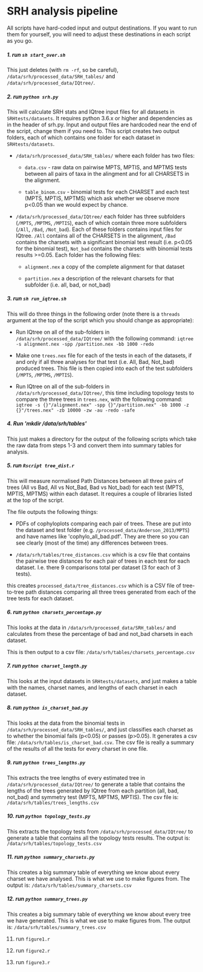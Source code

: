 # SRH analysis pipeline

All scripts have hard-coded input and output destinations. If you want to run them for yourself, you will need to adjust these destinations in each script as you go.

##### 1. run `sh start_over.sh`

This just deletes (with `rm -rf`, so be careful), `/data/srh/processed_data/SRH_tables/` and `/data/srh/processed_data/IQtree/`.

##### 2. run `python srh.py`

This will calculate SRH stats and IQtree input files for all datasets in `SRHtests/datasets`. It requires python 3.6.x or higher and dependencies as in the header of srh.py. Input and output files are hardcoded near the end of the script, change them if you need to. This script creates two output folders, each of which contains one folder for each dataset in `SRHtests/datasets`.

* `/data/srh/processed_data/SRH_tables/` where each folder has two files:

	* `data.csv` - raw data on pairwise MPTS, MPTIS, and MPTMS tests between all pairs of taxa in the alingment and for all CHARSETS in the alignment.

	* `table_binom.csv` - binomial tests for each CHARSET and each test (MPTS, MPTIS, MPTMS) which ask whether we observe more p<0.05 than we would expect by chance.

* `/data/srh/processed_data/IQtree/` each folder has three subfolders (`/MPTS`, `/MPTMS`, `/MPTIS`), each of which contain three more subfolders (`/All`, `/Bad`, `/Not_bad`). Each of these folders contains input files for IQtree. `/All` contains all of the CHARSETS in the alignment, `/Bad` contains the charsets with a significant binomial test result (i.e. p<0.05 for the binomial test), `Not_bad` contains the charsets with binomial tests results >=0.05. Each folder has the following files:

	* `alignment.nex` a copy of the complete alignment for that dataset 

	* `partition.nex` a description of the relevant charsets for that subfolder (i.e. all, bad, or not_bad)


##### 3. run `sh run_iqtree.sh` 

This will do three things in the following order (note there is a `threads` argument at the top of the script which you should change as appropriate):

* Run IQtree on all of the sub-folders in `/data/srh/processed_data/IQtree/` with the following command: `iqtree -s alignment.nex -spp /partition.nex -bb 1000 -redo`

* Make one `trees.nex` file for each of the tests in each of the datasets, if and only if all three analyses for that test (i.e. All, Bad, Not_bad) produced trees. This file is then copied into each of the test subfolders (`/MPTS`, `/MPTMS`, `/MPTIS`).

* Run IQtree on all of the sub-folders in `/data/srh/processed_data/IQtree/`, this time including topology tests to compare the three trees in `trees.nex`, with the following command: `iqtree -s {}"/alignment.nex" -spp {}"/partition.nex" -bb 1000 -z {}"/trees.nex" -zb 10000 -zw -au -redo -safe`

##### 4. Run 'mkdir /data/srh/tables'

This just makes a directory for the output of the following scripts which take the raw data from steps 1-3 and convert them into summary tables for analysis.


##### 5. run `Rscript tree_dist.r` 

This will measure normalised Path Distances between all three pairs of trees (All vs Bad, All vs Not_Bad, Bad vs Not_bad) for each test (MPTS, MPTIS, MPTMS) within each dataset. It requires a couple of libraries listed at the top of the script.

The file outputs the following things:

* PDFs of cophyloplots comparing each pair of trees. These are put into the dataset and test folder (e.g. `/processed_data/Anderson_2013/MPTS`) and have names like 'cophylo_all_bad.pdf'. They are there so you can see clearly (most of the time) any differences between trees.

* `/data/srh/tables/tree_distances.csv` which is a csv file that contains the pairwise tree distances for each pair of trees in each test for each dataset. I.e. there 9 comparisons total per dataset (3 for each of 3 tests). 

this creates ```processed_data/tree_distances.csv``` which is a CSV file of tree-to-tree path distances comparing all three trees generated from each of the tree tests for each dataset. 

##### 6. run `python charsets_percentage.py` 

This looks at the data in `/data/srh/processed_data/SRH_tables/` and calculates from these the percentage of bad and not_bad charsets in each dataset. 

This is then output to a csv file: `/data/srh/tables/charsets_percentage.csv`

##### 7. run `python charset_length.py`

This looks at the input datasets in `SRHtests/datasets`, and just makes a table with the names, charset names, and lengths of each charset in each dataset.

##### 8. run `python is_charset_bad.py` 

This looks at the data from the binomial tests in `/data/srh/processed_data/SRH_tables/`, and just classifies each charset as to whether the binomial fails (p<0.05) or passes (p>0.05). It generates a csv file: `/data/srh/tables/is_charset_bad.csv`. The csv file is really a summary of the results of all the tests for every charset in one file.

##### 9. run `python trees_lengths.py` 

This extracts the tree lengths of every estimated tree in `/data/srh/processed_data/IQtree/` to generate a table that contains the lengths of the trees generated by IQtree from each partition (all, bad, not_bad) and symmetry test (MPTS, MPTMS, MPTIS). The csv file is: `/data/srh/tables/trees_lengths.csv`

##### 10. run `python topology_tests.py` 

This extracts the topology tests from `/data/srh/processed_data/IQtree/` to generate a table that contains all the topology tests results. The output is: `/data/srh/tables/topology_tests.csv`

##### 11. run `python summary_charsets.py`

This creates a big summary table of everything we know about every charset we have analysed. This is what we use to make figures from. The output is: `/data/srh/tables/summary_charsets.csv`

##### 12. run `python summary_trees.py`

This creates a big summary table of everything we know about every tree we have generated. This is what we use to make figures from. The output is: `/data/srh/tables/summary_trees.csv`


11. run `figure1.r`

12. run `figure2.r`

13. run `figure3.r`